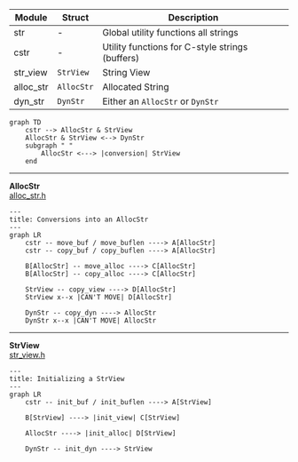 | Module    | Struct     | Description                                     |
| --------- | ---------- | ----------------------------------------------- |
| str       | -          | Global utility functions all strings            |
| cstr      | -          | Utility functions for C-style strings (buffers) |
| str_view  | `StrView`  | String View                                     |
| alloc_str | `AllocStr` | Allocated String                                |
| dyn_str   | `DynStr`   | Either an `AllocStr` or `DynStr`                |

```mermaid
graph TD
    cstr --> AllocStr & StrView
    AllocStr & StrView <--> DynStr
    subgraph " "
        AllocStr <---> |conversion| StrView
    end
```

---

**AllocStr** \
[alloc_str.h](alloc_str.h)

```mermaid
---
title: Conversions into an AllocStr
---
graph LR
    cstr -- move_buf / move_buflen ----> A[AllocStr]
    cstr -- copy_buf / copy_buflen ----> A[AllocStr]

    B[AllocStr] -- move_alloc ----> C[AllocStr]
    B[AllocStr] -- copy_alloc ----> C[AllocStr]

    StrView -- copy_view ----> D[AllocStr]
    StrView x--x |CAN'T MOVE| D[AllocStr]

    DynStr -- copy_dyn ----> AllocStr
    DynStr x--x |CAN'T MOVE| AllocStr
```

---

**StrView** \
[str_view.h](str_view.h)

```mermaid
---
title: Initializing a StrView
---
graph LR
    cstr -- init_buf / init_buflen ----> A[StrView]

    B[StrView] ----> |init_view| C[StrView]

    AllocStr ----> |init_alloc| D[StrView]

    DynStr -- init_dyn ----> StrView
```
